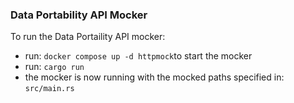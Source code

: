 ### Data Portability API Mocker

To run the Data Portaility API mocker:

- run: `docker compose up -d httpmock`to start the mocker
- run: `cargo run`
- the mocker is now running with the mocked paths specified in: `src/main.rs`
